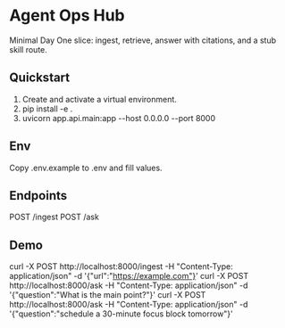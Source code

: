 # Agent Ops Hub
Minimal Day One slice: ingest, retrieve, answer with citations, and a stub skill route.

## Quickstart
1. Create and activate a virtual environment.
2. pip install -e .
3. uvicorn app.api.main:app --host 0.0.0.0 --port 8000

## Env
Copy .env.example to .env and fill values.

## Endpoints
POST /ingest
POST /ask

## Demo
curl -X POST http://localhost:8000/ingest -H "Content-Type: application/json" -d '{"url":"https://example.com"}'
curl -X POST http://localhost:8000/ask -H "Content-Type: application/json" -d '{"question":"What is the main point?"}'
curl -X POST http://localhost:8000/ask -H "Content-Type: application/json" -d '{"question":"schedule a 30-minute focus block tomorrow"}'
